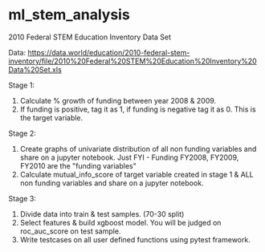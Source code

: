 # ml_stem_analysis
2010 Federal STEM Education Inventory Data Set

Data: https://data.world/education/2010-federal-stem-inventory/file/2010%20Federal%20STEM%20Education%20Inventory%20Data%20Set.xls
 
Stage 1:
1) Calculate % growth of funding between year 2008 & 2009.
2) If funding is positive, tag it as 1, if funding is negative tag it as 0. This is the target variable.
 
Stage 2:
1) Create graphs of univariate distribution of all non funding variables and share on a jupyter notebook. Just FYI - Funding FY2008, FY2009, FY2010 are the "funding variables"
2) Calculate mutual_info_score of target variable created in stage 1 & ALL non funding variables and share on a jupyter notebook.
 
Stage 3:
1) Divide data into train & test samples. (70-30 split)
2) Select features & build xgboost model. You will be judged on roc_auc_score on test sample.
3) Write testcases on all user defined functions using pytest framework.
